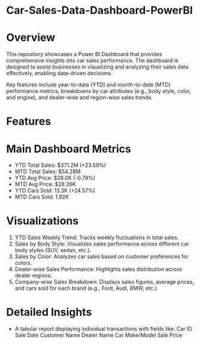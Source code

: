 # Car-Sales-Data-Dashboard-PowerBI
# Overview
This repository showcases a Power BI Dashboard that provides comprehensive insights into car sales performance. The dashboard is designed to assist businesses in visualizing and analyzing their sales data effectively, enabling data-driven decisions.

Key features include year-to-date (YTD) and month-to-date (MTD) performance metrics, breakdowns by car attributes (e.g., body style, color, and engine), and dealer-wise and region-wise sales trends.

# Features
# Main Dashboard Metrics
- YTD Total Sales: $371.2M (+23.59%)
- MTD Total Sales: $54.28M
- YTD Avg Price: $28.0K (-0.79%)
- MTD Avg Price: $28.26K
- YTD Cars Sold: 13.3K (+24.57%)
- MTD Cars Sold: 1.92K
# Visualizations
1. YTD Sales Weekly Trend: Tracks weekly fluctuations in total sales.
2. Sales by Body Style: Visualizes sales performance across different car body styles (SUV, sedan, etc.).
3. Sales by Color: Analyzes car sales based on customer preferences for colors.
4. Dealer-wise Sales Performance: Highlights sales distribution across dealer regions.
5. Company-wise Sales Breakdown: Displays sales figures, average prices, and cars sold for each brand (e.g., Ford, Audi, BMW, etc.).
# Detailed Insights
- A tabular report displaying individual transactions with fields like:
Car ID
Sale Date
Customer Name
Dealer Name
Car Make/Model
Sale Price

